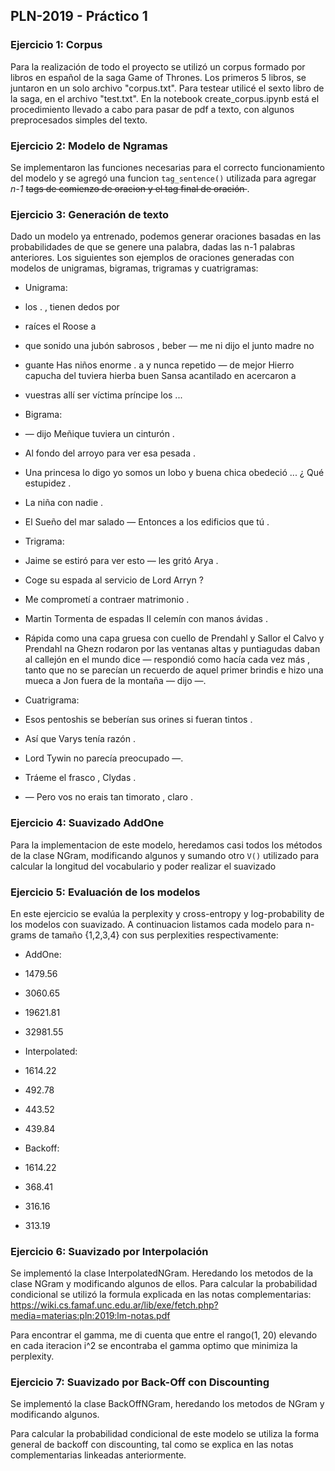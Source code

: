 ## PLN-2019 - Práctico 1


### Ejercicio 1: Corpus

Para la realización de todo el proyecto se utilizó un corpus formado por libros en español de la saga Game of Thrones.
Los primeros 5 libros, se juntaron en un solo archivo "corpus.txt".
Para testear utilicé el sexto libro de la saga,
en el archivo "test.txt".
En la notebook create_corpus.ipynb está el procedimiento llevado a cabo para pasar de pdf a texto, con algunos preprocesados simples del texto.


### Ejercicio 2: Modelo de Ngramas

Se implementaron las funciones necesarias para el correcto funcionamiento del modelo y se agregó una funcion `tag_sentence()` utilizada para agregar _n-1_ __<s>__ tags de comienzo de oracion y el tag final de oración __</s>__.


### Ejercicio 3: Generación de texto

Dado un modelo ya entrenado, podemos generar oraciones basadas en las probabilidades de que se genere una palabra, dadas las n-1 palabras anteriores. Los siguientes son ejemplos de oraciones generadas con modelos de unigramas, bigramas, trigramas y cuatrigramas:

* Unigrama:

 * los . , tienen dedos por

 * raíces el Roose a 

 * que sonido una jubón sabrosos , beber — me ni 
   dijo el junto madre no 

 * guante Has niños enorme . a y nunca repetido — 
   de mejor Hierro capucha del tuviera hierba 
   buen Sansa acantilado en acercaron a 
 
 * vuestras allí ser víctima príncipe los ... 

* Bigrama:
 * — dijo Meñique tuviera un cinturón . 

 * Al fondo del arroyo para ver esa pesada . 

 * Una princesa lo digo yo somos un lobo y buena chica obedeció ... ¿ Qué estupidez . 

 * La niña con nadie . 

 * El Sueño del mar salado — Entonces a los edificios que tú . 

* Trigrama:

 * Jaime se estiró para ver esto — les gritó Arya . 

 * Coge su espada al servicio de Lord Arryn ? 

 * Me comprometí a contraer matrimonio . 

 * Martin Tormenta de espadas II celemín con manos ávidas . 

 * Rápida como una capa gruesa con cuello de Prendahl y Sallor el Calvo y Prendahl na Ghezn rodaron por las ventanas altas y puntiagudas daban al callejón en el mundo dice — respondió como hacía cada vez más , tanto que no se parecían un recuerdo de aquel primer brindis e hizo una mueca a Jon fuera de la montaña — dijo —. 

* Cuatrigrama:

 * Esos pentoshis se beberían sus orines si fueran tintos . 

 * Así que Varys tenía razón . 

 * Lord Tywin no parecía preocupado —. 

 * Tráeme el frasco , Clydas . 

 * — Pero vos no erais tan timorato , claro . 

### Ejercicio 4: Suavizado AddOne

Para la implementacion de este modelo, heredamos casi todos los métodos de la clase NGram, modificando algunos y sumando otro `V()` utilizado para calcular la longitud del vocabulario y poder realizar el suavizado

### Ejercicio 5: Evaluación de los modelos

En este ejercicio se evalúa la perplexity y cross-entropy y log-probability de los modelos con suavizado.
A continuacion listamos cada modelo para n-grams de tamaño {1,2,3,4} con sus perplexities respectivamente:

* AddOne:
 * 1479.56
 * 3060.65
 * 19621.81
 * 32981.55

* Interpolated:
 * 1614.22
 * 492.78
 * 443.52
 * 439.84

* Backoff:
 * 1614.22
 * 368.41
 * 316.16
 * 313.19


### Ejercicio 6: Suavizado por Interpolación

Se implementó la clase InterpolatedNGram. Heredando los metodos de la clase NGram y modificando algunos de ellos. Para calcular la probabilidad condicional se utilizó la formula explicada en las notas complementarias: 
https://wiki.cs.famaf.unc.edu.ar/lib/exe/fetch.php?media=materias:pln:2019:lm-notas.pdf

Para encontrar el gamma, me di cuenta que entre el rango(1, 20) elevando en cada iteracion i^2 se encontraba el gamma optimo que minimiza la perplexity.


### Ejercicio 7: Suavizado por Back-Off con Discounting

Se implementó la clase BackOffNGram, heredando los metodos de NGram y modificando algunos.

Para calcular la probabilidad condicional de este modelo se utiliza la forma general de backoff con discounting, tal como se explica en las notas complementarias linkeadas anteriormente.
